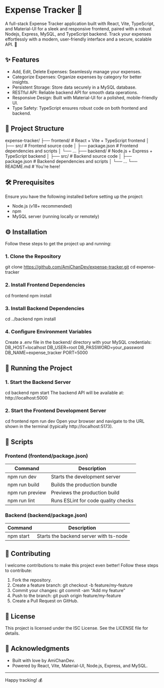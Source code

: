 # Expense Tracker 💸

A full-stack Expense Tracker application built with React, Vite, TypeScript, and Material-UI for a sleek and responsive frontend, paired with a robust Nodejs, Express, MySQL, and TypeScript backend.
Track your expenses effortlessly with a modern, user-friendly interface and a secure, scalable API. 🚀

## ✨ Features

- Add, Edit, Delete Expenses: Seamlessly manage your expenses.
- Categorize Expenses: Organize expenses by category for better insights.
- Persistent Storage: Store data securely in a MySQL database.
- RESTful API: Reliable backend API for smooth data operations.
- Responsive Design: Built with Material-UI for a polished, mobile-friendly UI.
- Type Safety: TypeScript ensures robust code on both frontend and backend.

## 📂 Project Structure

expense-tracker/
├── frontend/ # React + Vite + TypeScript frontend
│ ├── src/ # Frontend source code
│ ├── package.json # Frontend dependencies and scripts
│ └── ...
├── backend/ # Node.js + Express + TypeScript backend
│ ├── src/ # Backend source code
│ ├── package.json # Backend dependencies and scripts
│ └── ...
└── README.md # You're here!

## 🛠️ Prerequisites

Ensure you have the following installed before setting up the project:

- Node.js[](https://nodejs.org/) (v18+ recommended)
- npm[](https://www.npmjs.com/)
- MySQL[](https://www.mysql.com/) server (running locally or remotely)

## ⚙️ Installation

Follow these steps to get the project up and running:

### 1. Clone the Repository

git clone https://github.com/AmiChanDev/expense-tracker.git
cd expense-tracker

### 2. Install Frontend Dependencies

cd frontend
npm install

### 3. Install Backend Dependencies

cd ../backend
npm install

### 4. Configure Environment Variables

Create a .env file in the backend/ directory with your MySQL credentials:
DB_HOST=localhost
DB_USER=root
DB_PASSWORD=your_password
DB_NAME=expense_tracker
PORT=5000

## 🚀 Running the Project

### 1. Start the Backend Server

cd backend
npm start
The backend API will be available at: http://localhost:5000

### 2. Start the Frontend Development Server

cd frontend
npm run dev
Open your browser and navigate to the URL shown in the terminal (typically http://localhost:5173).

## 📜 Scripts

### Frontend (frontend/package.json)

| Command         | Description                         |
| --------------- | ----------------------------------- |
| npm run dev     | Starts the development server       |
| npm run build   | Builds the production bundle        |
| npm run preview | Previews the production build       |
| npm run lint    | Runs ESLint for code quality checks |

### Backend (backend/package.json)

| Command   | Description                            |
| --------- | -------------------------------------- |
| npm start | Starts the backend server with ts-node |

## 🤝 Contributing

I welcome contributions to make this project even better! Follow these steps to contribute:

1. Fork the repository.
2. Create a feature branch:
   git checkout -b feature/my-feature
3. Commit your changes:
   git commit -am "Add my feature"
4. Push to the branch:
   git push origin feature/my-feature
5. Create a Pull Request on GitHub.

## 📄 License

This project is licensed under the ISC License. See the LICENSE file for details.

## 🌟 Acknowledgments

- Built with love by AmiChanDev[](https://github.com/AmiChanDev).
- Powered by React[](https://reactjs.org/), Vite[](https://vitejs.dev/), Material-UI[](https://mui.com/), Node.js[](https://nodejs.org/), Express[](https://expressjs.com/), and MySQL[](https://www.mysql.com/).

---

Happy tracking! 💰
